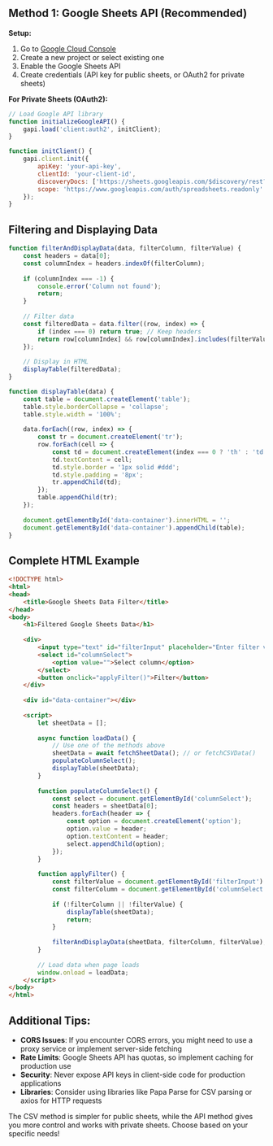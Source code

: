 ## Method 1: Google Sheets API (Recommended)

**Setup:**
1. Go to [Google Cloud Console](https://console.cloud.google.com/)
2. Create a new project or select existing one
3. Enable the Google Sheets API
4. Create credentials (API key for public sheets, or OAuth2 for private sheets)


**For Private Sheets (OAuth2):**
```javascript
// Load Google API library
function initializeGoogleAPI() {
    gapi.load('client:auth2', initClient);
}

function initClient() {
    gapi.client.init({
        apiKey: 'your-api-key',
        clientId: 'your-client-id',
        discoveryDocs: ['https://sheets.googleapis.com/$discovery/rest?version=v4'],
        scope: 'https://www.googleapis.com/auth/spreadsheets.readonly'
    });
}
```

## Filtering and Displaying Data

```javascript
function filterAndDisplayData(data, filterColumn, filterValue) {
    const headers = data[0];
    const columnIndex = headers.indexOf(filterColumn);
    
    if (columnIndex === -1) {
        console.error('Column not found');
        return;
    }
    
    // Filter data
    const filteredData = data.filter((row, index) => {
        if (index === 0) return true; // Keep headers
        return row[columnIndex] && row[columnIndex].includes(filterValue);
    });
    
    // Display in HTML
    displayTable(filteredData);
}

function displayTable(data) {
    const table = document.createElement('table');
    table.style.borderCollapse = 'collapse';
    table.style.width = '100%';
    
    data.forEach((row, index) => {
        const tr = document.createElement('tr');
        row.forEach(cell => {
            const td = document.createElement(index === 0 ? 'th' : 'td');
            td.textContent = cell;
            td.style.border = '1px solid #ddd';
            td.style.padding = '8px';
            tr.appendChild(td);
        });
        table.appendChild(tr);
    });
    
    document.getElementById('data-container').innerHTML = '';
    document.getElementById('data-container').appendChild(table);
}
```

## Complete HTML Example

```html
<!DOCTYPE html>
<html>
<head>
    <title>Google Sheets Data Filter</title>
</head>
<body>
    <h1>Filtered Google Sheets Data</h1>
    
    <div>
        <input type="text" id="filterInput" placeholder="Enter filter value">
        <select id="columnSelect">
            <option value="">Select column</option>
        </select>
        <button onclick="applyFilter()">Filter</button>
    </div>
    
    <div id="data-container"></div>
    
    <script>
        let sheetData = [];
        
        async function loadData() {
            // Use one of the methods above
            sheetData = await fetchSheetData(); // or fetchCSVData()
            populateColumnSelect();
            displayTable(sheetData);
        }
        
        function populateColumnSelect() {
            const select = document.getElementById('columnSelect');
            const headers = sheetData[0];
            headers.forEach(header => {
                const option = document.createElement('option');
                option.value = header;
                option.textContent = header;
                select.appendChild(option);
            });
        }
        
        function applyFilter() {
            const filterValue = document.getElementById('filterInput').value;
            const filterColumn = document.getElementById('columnSelect').value;
            
            if (!filterColumn || !filterValue) {
                displayTable(sheetData);
                return;
            }
            
            filterAndDisplayData(sheetData, filterColumn, filterValue);
        }
        
        // Load data when page loads
        window.onload = loadData;
    </script>
</body>
</html>
```

## Additional Tips:

- **CORS Issues**: If you encounter CORS errors, you might need to use a proxy service or implement server-side fetching
- **Rate Limits**: Google Sheets API has quotas, so implement caching for production use
- **Security**: Never expose API keys in client-side code for production applications
- **Libraries**: Consider using libraries like Papa Parse for CSV parsing or axios for HTTP requests

The CSV method is simpler for public sheets, while the API method gives you more control and works with private sheets. Choose based on your specific needs!